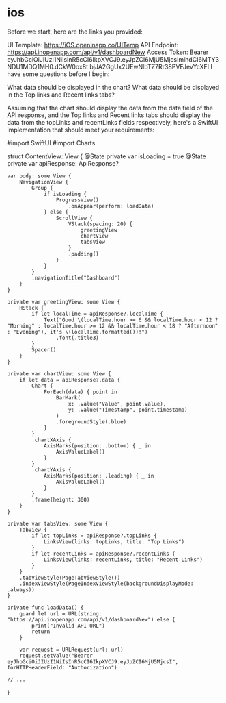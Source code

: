 # ios
Before we start, here are the links you provided:

UI Template: https://iOS.openinapp.co/UITemp
API Endpoint: https://api.inopenapp.com/api/v1/dashboardNew
Access Token: Bearer eyJhbGciOiJIUzI1NiIsInR5cCI6IkpXVCJ9.eyJpZCI6MjU5MjcsImlhdCI6MTY3NDU1MDQ1MH0.dCkW0ox8t bjJA2GgUx2UEwNlbTZ7Rr38PVFJevYcXFI
I have some questions before I begin:

What data should be displayed in the chart?
What data should be displayed in the Top links and Recent links tabs?


Assuming that the chart should display the data from the data field of the API response, and the Top links and Recent links tabs should display the data from the topLinks and recentLinks fields respectively, here's a SwiftUI implementation that should meet your requirements:


#import SwiftUI
#import Charts

struct ContentView: View {
    @State private var isLoading = true
    @State private var apiResponse: ApiResponse?

    var body: some View {
        NavigationView {
            Group {
                if isLoading {
                    ProgressView()
                        .onAppear(perform: loadData)
                } else {
                    ScrollView {
                        VStack(spacing: 20) {
                            greetingView
                            chartView
                            tabsView
                        }
                        .padding()
                    }
                }
            }
            .navigationTitle("Dashboard")
        }
    }

    private var greetingView: some View {
        HStack {
            if let localTime = apiResponse?.localTime {
                Text("Good \(localTime.hour >= 6 && localTime.hour < 12 ? "Morning" : localTime.hour >= 12 && localTime.hour < 18 ? "Afternoon" : "Evening"), it's \(localTime.formatted())!")
                    .font(.title3)
            }
            Spacer()
        }
    }

    private var chartView: some View {
        if let data = apiResponse?.data {
            Chart {
                ForEach(data) { point in
                    BarMark(
                        x: .value("Value", point.value),
                        y: .value("Timestamp", point.timestamp)
                    )
                    .foregroundStyle(.blue)
                }
            }
            .chartXAxis {
                AxisMarks(position: .bottom) { _ in
                    AxisValueLabel()
                }
            }
            .chartYAxis {
                AxisMarks(position: .leading) { _ in
                    AxisValueLabel()
                }
            }
            .frame(height: 300)
        }
    }

    private var tabsView: some View {
        TabView {
            if let topLinks = apiResponse?.topLinks {
                LinksView(links: topLinks, title: "Top Links")
            }
            if let recentLinks = apiResponse?.recentLinks {
                LinksView(links: recentLinks, title: "Recent Links")
            }
        }
        .tabViewStyle(PageTabViewStyle())
        .indexViewStyle(PageIndexViewStyle(backgroundDisplayMode: .always))
    }

    private func loadData() {
        guard let url = URL(string: "https://api.inopenapp.com/api/v1/dashboardNew") else {
            print("Invalid API URL")
            return
        }

        var request = URLRequest(url: url)
        request.setValue("Bearer eyJhbGciOiJIUzI1NiIsInR5cCI6IkpXVCJ9.eyJpZCI6MjU5MjcsI", forHTTPHeaderField: "Authorization")

    // ...
}
